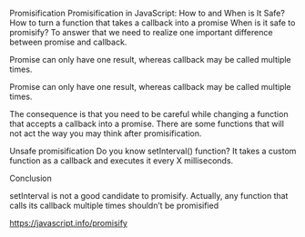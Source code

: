 Promisification
Promisification in JavaScript: How to and When is It Safe?
How to turn a function that takes a callback into a promise
When is it safe to promisify?
To answer that we need to realize one important difference between promise and callback.

Promise can only have one result, whereas callback may be called multiple times.

Promise can only have one result, whereas callback may be called multiple times.

The consequence is that you need to be careful while changing a function that accepts a callback into a promise. There are some functions that will not act the way you may think after promisification.

Unsafe promisification
Do you know setInterval() function? It takes a custom function as a callback and executes it every X milliseconds.

Conclusion

setInterval is not a good candidate to promisify. Actually, any function that calls its callback multiple times shouldn’t be promisified

https://javascript.info/promisify

